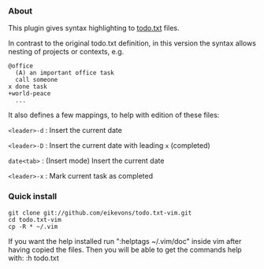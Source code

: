 ### About

This plugin gives syntax highlighting to [todo.txt](http://todotxt.com/) files.

In contrast to the original todo.txt definition, in this version the syntax
allows nesting of projects or contexts, e.g.

    @office
      (A) an important office task
      call someone
    x done task
    +world-peace
      ...

It also defines a few mappings, to help with edition of these files:

`<leader>-d` : Insert the current date

`<leader>-D` : Insert the current date with leading `x` (completed)

`date<tab>` : (Insert mode) Insert the current date

`<leader>-x` : Mark current task as completed

### Quick install

    git clone git://github.com/eikevons/todo.txt-vim.git
    cd todo.txt-vim
    cp -R * ~/.vim

If you want the help installed run ":helptags ~/.vim/doc" inside vim after
having copied the files. Then you will be able to get the commands help with:
:h todo.txt
